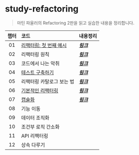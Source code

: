 # study-refactoring

> 마틴 파울러의 Refactoring 2판을 읽고 실습한 내용을 정리합니다.

| 챕터 | 코드                                                                            | 내용정리                                                                                                        |
|:--:|:------------------------------------------------------------------------------|:------------------------------------------------------------------------------------------------------------|
| 01 | [리팩터링: 첫 번째 예시](https://github.com/nahyeon99/study-refactoring/tree/chapter1) | [**_링크_**](https://github.com/nahyeon99/study-refactoring/blob/chapter1/src/main/java/chapter1/Chapter1.md) |
| 02 | 리팩터링 원칙                                                                       | [**_링크_**](https://github.com/nahyeon99/study-refactoring/blob/chapter2/src/main/java/chapter2/Chapter2.md) |
| 03 | 코드에서 나는 악취                                                                    | [**_링크_**](https://github.com/nahyeon99/study-refactoring/blob/chapter3/src/main/java/chapter3/Chapter3.md) |
| 04 | [테스트 구축하기](https://github.com/nahyeon99/study-refactoring/tree/chapter4)      | [**_링크_**](https://github.com/nahyeon99/study-refactoring/blob/chapter4/src/main/java/chapter4/Chapter4.md) |
| 05 | 리팩터링 카탈로그 보는 법                                                                | [**_링크_**](https://github.com/nahyeon99/study-refactoring/blob/chapter5/src/main/java/chapter5/Chapter5.md) |
| 06 | [기본적인 리팩터링](https://github.com/nahyeon99/study-refactoring/tree/chapter6)     | [**_링크_**](https://github.com/nahyeon99/study-refactoring/blob/chapter6/src/main/java/chapter6/Chapter6.md) |
| 07 | [캡슐화](https://github.com/nahyeon99/study-refactoring/tree/chapter7)           | [**_링크_**](https://github.com/nahyeon99/study-refactoring/blob/chapter7/src/main/java/chapter7/Chapter7.md) |
| 08 | 기능 이동                                                                         |                                                                                                             |
| 09 | 데이터 조직화                                                                       |                                                                                                             |
| 10 | 조건부 로직 간소화                                                                    |                                                                                                             |
| 11 | API 리팩터링                                                                      |                                                                                                             |
| 12 | 상속 다루기                                                                        |                                                                                                             |